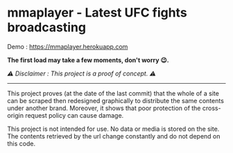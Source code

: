 # mmaplayer - Latest UFC fights broadcasting


Demo : https://mmaplayer.herokuapp.com

**The first load may take a few moments, don't worry 😉.**


*⚠️ Disclaimer : This project is a proof of concept. ⚠️*

-----

This project proves (at the date of the last commit) that the whole of a site can be scraped then redesigned graphically to distribute the same contents under another brand.
Moreover, it shows that poor protection of the cross-origin request policy can cause damage.

This project is not intended for use.
No data or media is stored on the site.
The contents retrieved by the url change constantly and do not depend on this code.
